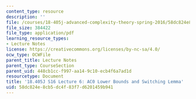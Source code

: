 ```yaml
---
content_type: resource
description: ''
file: /courses/18-405j-advanced-complexity-theory-spring-2016/58dc824e8cb5dc4f83f7d6201459b941_MIT18_405JS16_AC0Lower.pdf
file_size: 384422
file_type: application/pdf
learning_resource_types:
- Lecture Notes
license: https://creativecommons.org/licenses/by-nc-sa/4.0/
ocw_type: OCWFile
parent_title: Lecture Notes
parent_type: CourseSection
parent_uid: 448cb1cc-f997-aa14-9c10-ecb4f6a7ad1d
resourcetype: Document
title: '18.405J S16 Lecture 6: AC0 Lower Bounds and Switching Lemma'
uid: 58dc824e-8cb5-dc4f-83f7-d6201459b941
---
```

